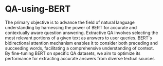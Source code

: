 # QA-using-BERT

The primary objective is to advance the field of natural language understanding by harnessing the power of
BERT for accurate and contextually aware question answering. Extractive QA involves selecting the most
relevant portions of a given text as answers to user queries. BERT's bidirectional attention mechanism
enables it to consider both preceding and succeeding words, facilitating a comprehensive understanding of
context. By fine-tuning BERT on specific QA datasets, we aim to optimize its performance for extracting
accurate answers from diverse textual sources
